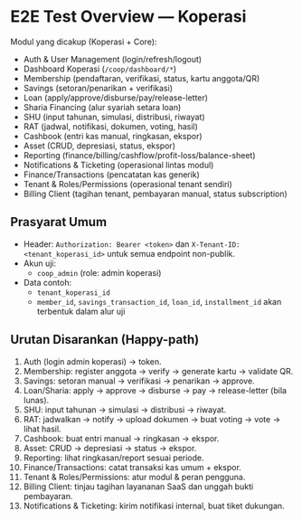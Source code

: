 # E2E Test Overview — Koperasi

Modul yang dicakup (Koperasi + Core):
- Auth & User Management (login/refresh/logout)
- Dashboard Koperasi (`/coop/dashboard/*`)
- Membership (pendaftaran, verifikasi, status, kartu anggota/QR)
- Savings (setoran/penarikan + verifikasi)
- Loan (apply/approve/disburse/pay/release-letter)
- Sharia Financing (alur syariah setara loan)
- SHU (input tahunan, simulasi, distribusi, riwayat)
- RAT (jadwal, notifikasi, dokumen, voting, hasil)
- Cashbook (entri kas manual, ringkasan, ekspor)
- Asset (CRUD, depresiasi, status, ekspor)
- Reporting (finance/billing/cashflow/profit-loss/balance-sheet)
- Notifications & Ticketing (operasional lintas modul)
 - Finance/Transactions (pencatatan kas generik)
 - Tenant & Roles/Permissions (operasional tenant sendiri)
 - Billing Client (tagihan tenant, pembayaran manual, status subscription)

## Prasyarat Umum
- Header: `Authorization: Bearer <token>` dan `X-Tenant-ID: <tenant_koperasi_id>` untuk semua endpoint non-publik.
- Akun uji:
  - `coop_admin` (role: admin koperasi)
- Data contoh:
  - `tenant_koperasi_id`
  - `member_id`, `savings_transaction_id`, `loan_id`, `installment_id` akan terbentuk dalam alur uji

## Urutan Disarankan (Happy-path)
1) Auth (login admin koperasi) → token.
2) Membership: register anggota → verify → generate kartu → validate QR.
3) Savings: setoran manual → verifikasi → penarikan → approve.
4) Loan/Sharia: apply → approve → disburse → pay → release-letter (bila lunas).
5) SHU: input tahunan → simulasi → distribusi → riwayat.
6) RAT: jadwalkan → notify → upload dokumen → buat voting → vote → lihat hasil.
7) Cashbook: buat entri manual → ringkasan → ekspor.
8) Asset: CRUD → depresiasi → status → ekspor.
9) Reporting: lihat ringkasan/report sesuai periode.
10) Finance/Transactions: catat transaksi kas umum + ekspor.
11) Tenant & Roles/Permissions: atur modul & peran pengguna.
12) Billing Client: tinjau tagihan layananan SaaS dan unggah bukti pembayaran.
13) Notifications & Ticketing: kirim notifikasi internal, buat tiket dukungan.
 